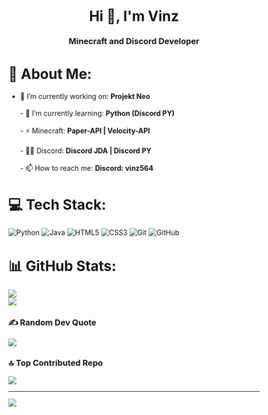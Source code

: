 <h1 align="center">Hi 👋, I'm Vinz</h1>
<h3 align="center">Minecraft and Discord Developer</h3>


# 💫 About Me:
- 🔭 I’m currently working on:  **Projekt Neo**<br><br>- 🌱 I’m currently learning:  **Python (Discord PY)**<br><br>- ⚡ Minecraft:  **Paper-API | Velocity-API**<br><br>- 👨‍💻 Discord:  **Discord JDA | Discord PY**<br><br>- 📫 How to reach me:  **Discord: vinz564**


# 💻 Tech Stack:
![Python](https://img.shields.io/badge/python-3670A0?style=plastic&logo=python&logoColor=ffdd54) ![Java](https://img.shields.io/badge/java-%23ED8B00.svg?style=plastic&logo=openjdk&logoColor=white) ![HTML5](https://img.shields.io/badge/html5-%23E34F26.svg?style=plastic&logo=html5&logoColor=white) ![CSS3](https://img.shields.io/badge/css3-%231572B6.svg?style=plastic&logo=css3&logoColor=white) ![Git](https://img.shields.io/badge/git-%23F05033.svg?style=plastic&logo=git&logoColor=white) ![GitHub](https://img.shields.io/badge/github-%23121011.svg?style=plastic&logo=github&logoColor=white)
# 📊 GitHub Stats:
![](https://github-readme-stats.vercel.app/api?username=Vinz986&theme=github_dark&hide_border=true&include_all_commits=true&count_private=true)<br/>
![](https://github-readme-streak-stats.herokuapp.com/?user=Vinz986&theme=github_dark&hide_border=true)<br/>


### ✍️ Random Dev Quote
![](https://quotes-github-readme.vercel.app/api?type=horizontal&theme=radical)

### 🔝 Top Contributed Repo
![](https://github-contributor-stats.vercel.app/api?username=Vinz986&limit=5&theme=dark&combine_all_yearly_contributions=true)

---
[![](https://visitcount.itsvg.in/api?id=Vinz986&icon=0&color=0)](https://visitcount.itsvg.in)

<!-- Proudly created with GPRM ( https://gprm.itsvg.in ) -->
